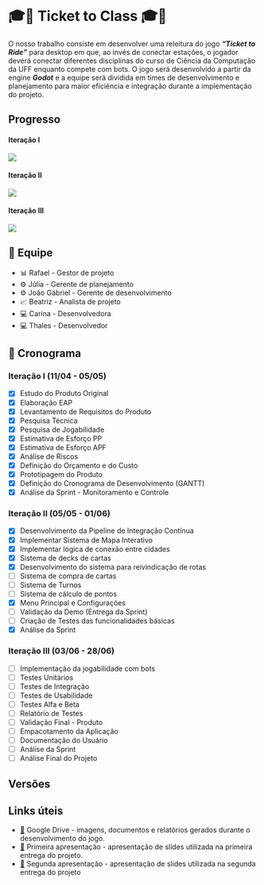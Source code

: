 # :mortar_board::ticket: Ticket to Class :mortar_board::ticket: 
O nosso trabalho consiste em desenvolver uma releitura do jogo ***“Ticket to Ride”*** para desktop em que, ao invés de conectar estações, o jogador deverá conectar diferentes disciplinas do curso de Ciência da Computação da UFF enquanto compete com bots. O jogo será desenvolvido a partir da engine ***Godot*** e a equipe será dividida em times de desenvolvimento e planejamento para maior eficiência e integração durante a implementação do projeto.

## Progresso

#### Iteração I
  ![](https://geps.dev/progress/100?dangerColor=800000&warningColor=ff9900&successColor=006600)

#### Iteração II 
  ![](https://geps.dev/progress/38?dangerColor=800000&warningColor=ff9900&successColor=006600)

#### Iteração III 
  ![](https://geps.dev/progress/0?dangerColor=800000&warningColor=ff9900&successColor=006600)

## :busts_in_silhouette: Equipe
* :bar_chart: Rafael - Gestor de projeto 
* :gear: Júlia - Gerente de planejamento
* :gear: João Gabriel - Gerente de desenvolvimento
* :chart_with_upwards_trend: Beatriz - Analista de projeto
* :computer: Carina - Desenvolvedora
* :computer: Thales - Desenvolvedor
  
## :calendar: Cronograma
### Iteração I (11/04 - 05/05)
- [X] Estudo do Produto Original
- [X] Elaboração EAP
- [X] Levantamento de Requisitos do Produto
- [X] Pesquisa Técnica
- [X] Pesquisa de Jogabilidade
- [X] Estimativa de Esforço PP
- [X] Estimativa de Esforço APF
- [X] Análise de Riscos
- [X] Definição do Orçamento e do Custo
- [X] Prototipagem do Produto
- [X] Definição do Cronograma de Desenvolvimento (GANTT)
- [X] Análise da Sprint - Monitoramento e Controle

### Iteração II (05/05 - 01/06)
- [x] Desenvolvimento da Pipeline de Integração Contínua
- [x] Implementar Sistema de Mapa Interativo
- [x] Implementar lógica de conexão entre cidades
- [x] Sistema de decks de cartas
- [x] Desenvolvimento do sistema para reivindicação de rotas
- [ ] Sistema de compra de cartas
- [ ] Sistema de Turnos
- [ ] Sistema de cálculo de pontos
- [x] Menu Principal e Configurações
- [ ] Validação da Demo (Entrega da Sprint)
- [ ] Criação de Testes das funcionalidades básicas
- [x] Análise da Sprint

### Iteração III (03/06 - 28/06)
- [ ] Implementação da jogabilidade com bots
- [ ] Testes Unitários
- [ ] Testes de Integração
- [ ] Testes de Usabilidade
- [ ] Testes Alfa e Beta
- [ ] Relatório de Testes
- [ ] Validação Final - Produto
- [ ] Empacotamento da Aplicação
- [ ] Documentação do Usuário
- [ ] Análise da Sprint
- [ ] Análise Final do Projeto

## Versões


## Links úteis 
+ [:link:](https://drive.google.com/drive/folders/1cuiLI-nLHgZQftqxqwLhmsISwi6Ljx0f?usp=drive_link) Google Drive - imagens, documentos e relatórios gerados durante o desenvolvimento do jogo.
+ [:link:](https://www.canva.com/design/DAGmO0nm1Io/6k_SZDvsDn_vYE2s3cZuHA/view?utm_content=DAGmO0nm1Io&utm_campaign=designshare&utm_medium=link2&utm_source=uniquelinks&utlId=h14eb927491) Primeira apresentação - apresentação de slides utilizada na primeira entrega do projeto.
+ [:link:](https://www.canva.com/design/DAGoTfS5UDs/SqobLz9NjghUm6eEAiyMbQ/view?utm_content=DAGoTfS5UDs&utm_campaign=designshare&utm_medium=link2&utm_source=uniquelinks&utlId=h291b6ab2b8) Segunda apresentação - apresentação de slides utilizada na segunda entrega do projeto
